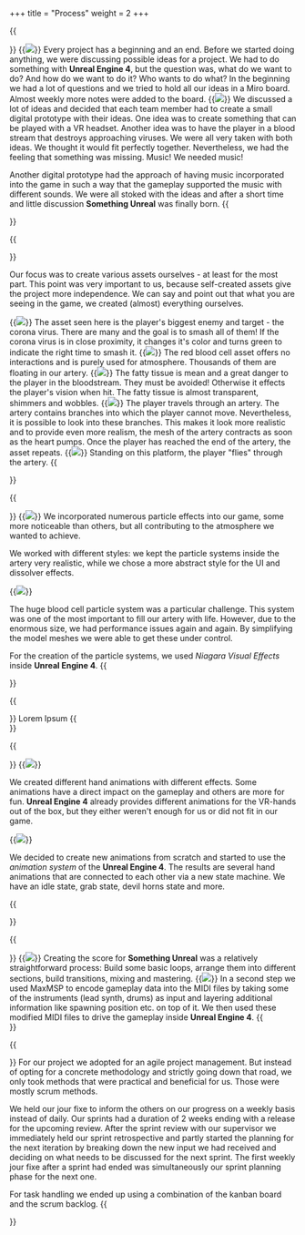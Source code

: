 +++
title = "Process"
weight = 2
+++

{{<section title="First things first">}}
{{<image src="miro1.jpg" caption="general ideas collected">}}
Every project has a beginning and an end. Before we started doing anything, we were discussing possible ideas for a project. We had to do something with <strong>Unreal Engine 4</strong>, but the question was, what do we want to do? And how do we want to do it? Who wants to do what? In the beginning we had a lot of questions and we tried to hold all our ideas in a Miro board. Almost weekly more notes were added to the board.
{{<image src="miro2.jpg" caption="game design ideas collected">}}
We discussed a lot of ideas and decided that each team member had to create a small digital prototype with their ideas. One idea was to create something that can be played with a VR headset. Another idea was to have the player in a blood stream that destroys approaching viruses. We were all very taken with both ideas. We thought it would fit perfectly together. Nevertheless, we had the feeling that something was missing. Music! We needed music!

Another digital prototype had the approach of having music incorporated into the game in such a way that the gameplay supported the music with different sounds. We were all stoked with the ideas and after a short time and little discussion <strong>Something Unreal</strong> was finally born.
{{</section>}}

{{<section title="Assets creation (a selection)">}}

Our focus was to create various assets ourselves - at least for the most part. This point was very important to us, because self-created assets give the project more independence. We can say and point out that what you are seeing in the game, we created (almost) everything ourselves.  

{{<image src="virus.jpg" caption="Coronavirus">}}
The asset seen here is the player's biggest enemy and target - the corona virus. There are many and the goal is to smash all of them! If the corona virus is in close proximity, it changes it's color and turns green to indicate the right time to smash it.
{{<image src="blood_cell.jpg" caption="Red Blood Cell">}}
The red blood cell asset offers no interactions and is purely used for atmosphere. Thousands of them are floating in our artery.
{{<image src="fatty_tissue_model.jpg" caption="Fatty Tissue">}}
The fatty tissue is mean and a great danger to the player in the bloodstream. They must be avoided! Otherwise it effects the player's vision when hit. The fatty tissue is almost transparent, shimmers and wobbles.
{{<image src="artery_whole.jpg" caption="Blood Artery with Branches">}}
The player travels through an artery. The artery contains branches into which the player cannot move. Nevertheless, it is possible to look into these branches. This makes it look more realistic and to provide even more realism, the mesh of the artery contracts as soon as the heart pumps. Once the player has reached the end of the artery, the asset repeats.
{{<image src="platform.png" caption="Platform">}}
Standing on this platform, the player "flies" through the artery.
{{</section>}}

{{<section title="Particles creation (a selection)">}}
{{<image src="particleDissolver.png" caption="Dissolver Effect">}}
We incorporated numerous particle effects into our game, some more noticeable than others, but all contributing to the atmosphere we wanted to achieve.

We worked with different styles: we kept the particle systems inside the artery very realistic, while we chose a more abstract style for the UI and dissolver effects.

{{<image src="particleBloodCells.png" caption="Thousands of Blood Cells">}}

The huge blood cell particle system was a particular challenge. This system was one of the most important to fill our artery with life. However, due to the enormous size, we had performance issues again and again. By simplifying the model meshes we were able to get these under control.

For the creation of the particle systems, we used <i>Niagara Visual Effects</i> inside <strong>Unreal Engine 4</strong>.
{{</section>}}

{{<section title="Textures creation (a selection)">}}
Lorem Ipsum
{{</section>}}

{{<section title="Hand animations">}}
{{<image src="hand_animation.jpg" caption="Creating  a Hand Animation">}}

We created different hand animations with different effects. Some animations have a direct impact on the gameplay and others are more for fun. <strong>Unreal Engine 4</strong> already provides different animations for the VR-hands out of the box, but they either weren't enough for us or did not fit in our game.

{{<image src="hand_animation2.jpg" caption="Creating State Machine for Hand Animation">}}

We decided to create new animations from scratch and started to use the <i>animation system</i> of the <strong>Unreal Engine 4</strong>. The results are several hand animations that are connected to each other via a new state machine. We have an idle state, grab state, devil horns state and more.

{{</section>}}

{{<section title="Creating musical gameplay">}}
{{<image src="creating_musical_gameplay_screen01.jpg" caption="Creating Musical Gameplay(1)">}}
Creating the score for <strong>Something Unreal</strong> was a relatively straightforward process: Build some basic loops, arrange them into different sections, build transitions, mixing and mastering.
{{<image src="creating_musical_gameplay_screen02.jpg" caption="Creating Musical Gameplay(2)">}}
In a second step we used MaxMSP to encode gameplay data into the MIDI files by taking some of the instruments (lead synth, drums) as input and layering additional information like spawning position etc. on top of it. We then used these modified MIDI files to drive the gameplay inside <strong>Unreal Engine 4</strong>.
{{</section>}}

{{<section title="Project Management">}}
For our project we adopted for an agile project management. But instead of opting for a concrete methodology and strictly going down that road, we only took methods that were  practical and beneficial for us. Those were mostly scrum methods.

We held our jour fixe to inform the others on our progress on a weekly basis instead of daily. Our sprints had a duration of 2 weeks ending with a release for the upcoming review. After the sprint review with our supervisor we immediately held our sprint retrospective and partly started the planning for the next iteration by breaking down the new input we had received and deciding on what needs to be discussed for the next sprint. The first weekly jour fixe after a sprint had ended was simultaneously our sprint planning phase for the next one.

For task handling we ended up using a combination of the kanban board and the scrum backlog. 
{{</section>}}